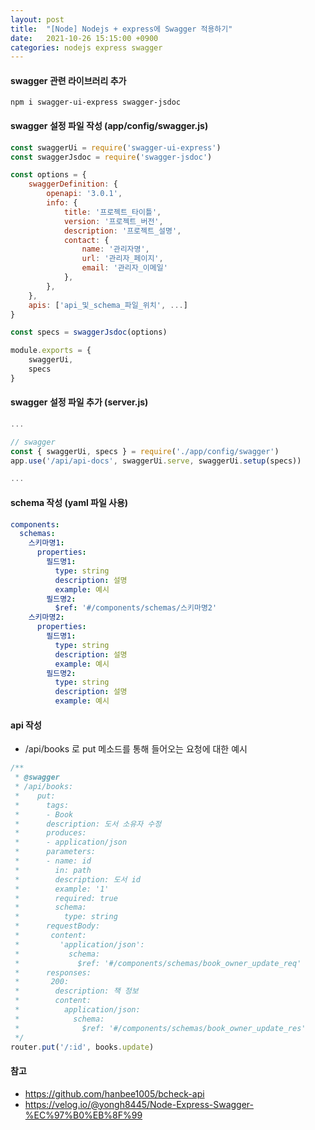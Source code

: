 ```yaml
---
layout: post
title:  "[Node] Nodejs + express에 Swagger 적용하기"
date:   2021-10-26 15:15:00 +0900
categories: nodejs express swagger
---
```

#### swagger 관련 라이브러리 추가
```shell
npm i swagger-ui-express swagger-jsdoc
```
#### swagger 설정 파일 작성 (app/config/swagger.js)
```js
const swaggerUi = require('swagger-ui-express')
const swaggerJsdoc = require('swagger-jsdoc')

const options = {
    swaggerDefinition: {
        openapi: '3.0.1',
        info: {
            title: '프로젝트_타이틀',
            version: '프로젝트_버전',
            description: '프로젝트_설명',
            contact: {
                name: '관리자명',
                url: '관리자_페이지',
                email: '관리자_이메일'
            },
        },
    },
    apis: ['api_및_schema_파일_위치', ...]
}

const specs = swaggerJsdoc(options)

module.exports = {
    swaggerUi,
    specs
}
```
#### swagger 설정 파일 추가 (server.js)
```js
...

// swagger
const { swaggerUi, specs } = require('./app/config/swagger')
app.use('/api/api-docs', swaggerUi.serve, swaggerUi.setup(specs))

...
```
#### schema 작성 (yaml 파일 사용)
```yaml
components:
  schemas:
    스키마명1:
      properties:
        필드명1:
          type: string
          description: 설명
          example: 예시
        필드명2:
          $ref: '#/components/schemas/스키마명2'
    스키마명2:
      properties:
        필드명1:
          type: string
          description: 설명
          example: 예시
        필드명2:
          type: string
          description: 설명
          example: 예시
```
#### api 작성
- /api/books 로 put 메소드를 통해 들어오는 요청에 대한 예시   

```js
/**
 * @swagger
 * /api/books:
 *    put:
 *      tags:
 *      - Book
 *      description: 도서 소유자 수정
 *      produces:
 *      - application/json
 *      parameters:
 *      - name: id
 *        in: path
 *        description: 도서 id
 *        example: '1'
 *        required: true
 *        schema:
 *          type: string
 *      requestBody:
 *       content:
 *         'application/json':
 *           schema:
 *             $ref: '#/components/schemas/book_owner_update_req'
 *      responses:
 *       200:
 *        description: 책 정보
 *        content:
 *          application/json:
 *            schema:
 *              $ref: '#/components/schemas/book_owner_update_res'
 */
router.put('/:id', books.update)
```

#### 참고
- https://github.com/hanbee1005/bcheck-api
- https://velog.io/@yongh8445/Node-Express-Swagger-%EC%97%B0%EB%8F%99